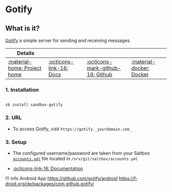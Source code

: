 # Gotify

## What is it?

[Gotify](https://gotify.net/) a simple server for sending and receiving messages.

| Details     |             |             |             |
|-------------|-------------|-------------|-------------|
| [:material-home: Project home ](https://gotify.net/) | [:octicons-link-16: Docs](https://gotify.github.io/api-docs/) | [:octicons-mark-github-16: Github](https://github.com/gotify/server) | [:material-docker: Docker ](https://hub.docker.com/r/gotify/server)|

### 1. Installation

``` shell

sb install sandbox-gotify

```

### 2. URL

- To access Gotify, visit `https://gotify._yourdomain.com_`

### 3. Setup

- The configured username/password are taken from your Saltbox [`accounts.yml`](/saltbox/install/install#configuration) file located in `/srv/git/saltbox/accounts.yml`

- [:octicons-link-16: Documentation](https://gotify.github.io/api-docs/)

!!! info
    Android App
    https://github.com/gotify/android
    https://f-droid.org/de/packages/com.github.gotify/

